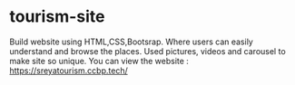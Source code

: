 # tourism-site
Build website  using HTML,CSS,Bootsrap. Where users can easily understand and browse the places. Used pictures, videos and carousel to make site so unique.
You can view the website : https://sreyatourism.ccbp.tech/

